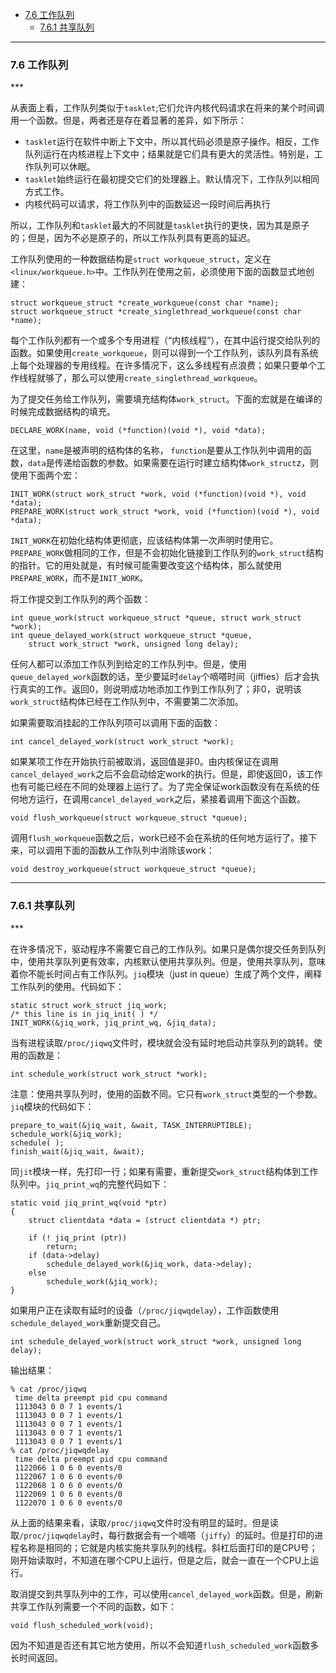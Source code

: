 * [7.6 工作队列](#7.6)
    * [7.6.1 共享队列](#7.6.1)

***
<h3 id="7.6">7.6 工作队列</h3>
***

从表面上看，工作队列类似于`tasklet`;它们允许内核代码请求在将来的某个时间调用一个函数。但是，两者还是存在着显著的差异，如下所示：

* `tasklet`运行在软件中断上下文中，所以其代码必须是原子操作。相反，工作队列运行在内核进程上下文中；结果就是它们具有更大的灵活性。特别是，工作队列可以休眠。
* `tasklet`始终运行在最初提交它们的处理器上。默认情况下，工作队列以相同方式工作。
* 内核代码可以请求，将工作队列中的函数延迟一段时间后再执行

所以，工作队列和`tasklet`最大的不同就是`tasklet`执行的更快，因为其是原子的；但是，因为不必是原子的，所以工作队列具有更高的延迟。

工作队列使用的一种数据结构是`struct workqueue_struct`，定义在`<linux/workqueue.h>`中。工作队列在使用之前，必须使用下面的函数显式地创建：

    struct workqueue_struct *create_workqueue(const char *name);
    struct workqueue_struct *create_singlethread_workqueue(const char *name);

每个工作队列都有一个或多个专用进程（“内核线程”），在其中运行提交给队列的函数。如果使用`create_workqueue`，则可以得到一个工作队列，该队列具有系统上每个处理器的专用线程。在许多情况下，这么多线程有点浪费；如果只要单个工作线程就够了，那么可以使用`create_singlethread_workqueue`。

为了提交任务给工作队列，需要填充结构体`work_struct`。下面的宏就是在编译的时候完成数据结构的填充。

    DECLARE_WORK(name, void (*function)(void *), void *data);

在这里，`name`是被声明的结构体的名称， `function`是要从工作队列中调用的函数，`data`是传递给函数的参数。如果需要在运行时建立结构体`work_struct`z，则使用下面两个宏：

    INIT_WORK(struct work_struct *work, void (*function)(void *), void *data);
    PREPARE_WORK(struct work_struct *work, void (*function)(void *), void *data);

`INIT_WORK`在初始化结构体更彻底，应该结构体第一次声明时使用它。`PREPARE_WORK`做相同的工作，但是不会初始化链接到工作队列的`work_struct`结构的指针。它的用处就是，有时候可能需要改变这个结构体，那么就使用`PREPARE_WORK`，而不是`INIT_WORK`。

将工作提交到工作队列的两个函数：

    int queue_work(struct workqueue_struct *queue, struct work_struct *work);
    int queue_delayed_work(struct workqueue_struct *queue,
        struct work_struct *work, unsigned long delay);

任何人都可以添加工作队列到给定的工作队列中。但是，使用`queue_delayed_work`函数的话，至少要延时`delay`个嘀嗒时间（jiffies）后才会执行真实的工作。返回0，则说明成功地添加工作到工作队列了；非0，说明该`work_struct`结构体已经在工作队列中，不需要第二次添加。

如果需要取消挂起的工作队列项可以调用下面的函数：

    int cancel_delayed_work(struct work_struct *work);

如果某项工作在开始执行前被取消，返回值是非0。由内核保证在调用`cancel_delayed_work`之后不会启动给定work的执行。但是，即使返回0，该工作也有可能已经在不同的处理器上运行了。为了完全保证work函数没有在系统的任何地方运行，在调用`cancel_delayed_work`之后，紧接着调用下面这个函数。

    void flush_workqueue(struct workqueue_struct *queue);

调用`flush_workqueue`函数之后，work已经不会在系统的任何地方运行了。接下来，可以调用下面的函数从工作队列中消除该work：

    void destroy_workqueue(struct workqueue_struct *queue);

***
<h3 id="7.6.1">7.6.1 共享队列</h3>
***

在许多情况下，驱动程序不需要它自己的工作队列。如果只是偶尔提交任务到队列中，使用共享队列更有效率，内核默认使用共享队列。但是，使用共享队列，意味着你不能长时间占有工作队列。`jiq`模块（just in queue）生成了两个文件，阐释工作队列的使用。代码如下：

    static struct work_struct jiq_work;
    /* this line is in jiq_init( ) */
    INIT_WORK(&jiq_work, jiq_print_wq, &jiq_data);

当有进程读取`/proc/jiqwq`文件时，模块就会没有延时地启动共享队列的跳转。使用的函数是：

    int schedule_work(struct work_struct *work);

注意：使用共享队列时，使用的函数不同。它只有`work_struct`类型的一个参数。`jiq`模块的代码如下：

    prepare_to_wait(&jiq_wait, &wait, TASK_INTERRUPTIBLE);
    schedule_work(&jiq_work);
    schedule( );
    finish_wait(&jiq_wait, &wait);

同`jit`模块一样，先打印一行；如果有需要，重新提交`work_struct`结构体到工作队列中。`jiq_print_wq`的完整代码如下：

    static void jiq_print_wq(void *ptr)
    {
        struct clientdata *data = (struct clientdata *) ptr;

        if (! jiq_print (ptr))
            return;
        if (data->delay)
            schedule_delayed_work(&jiq_work, data->delay);
        else
            schedule_work(&jiq_work);
    }

如果用户正在读取有延时的设备（`/proc/jiqwqdelay`），工作函数使用`schedule_delayed_work`重新提交自己。

    int schedule_delayed_work(struct work_struct *work, unsigned long delay);

输出结果：

    % cat /proc/jiqwq
     time delta preempt pid cpu command
     1113043 0 0 7 1 events/1
     1113043 0 0 7 1 events/1
     1113043 0 0 7 1 events/1
     1113043 0 0 7 1 events/1
     1113043 0 0 7 1 events/1
    % cat /proc/jiqwqdelay
     time delta preempt pid cpu command
     1122066 1 0 6 0 events/0
     1122067 1 0 6 0 events/0
     1122068 1 0 6 0 events/0
     1122069 1 0 6 0 events/0
     1122070 1 0 6 0 events/0

从上面的结果来看，读取`/proc/jiqwq`文件时没有明显的延时。但是读取`/proc/jiqwqdelay`时，每行数据会有一个嘀嗒（`jiffy`）的延时。但是打印的进程名称是相同的；它就是内核实施共享队列的线程。斜杠后面打印的是CPU号；刚开始读取时，不知道在哪个CPU上运行，但是之后，就会一直在一个CPU上运行。

取消提交到共享队列中的工作，可以使用`cancel_delayed_work`函数。但是，刷新共享工作队列需要一个不同的函数，如下：

    void flush_scheduled_work(void);

因为不知道是否还有其它地方使用，所以不会知道`flush_scheduled_work`函数多长时间返回。